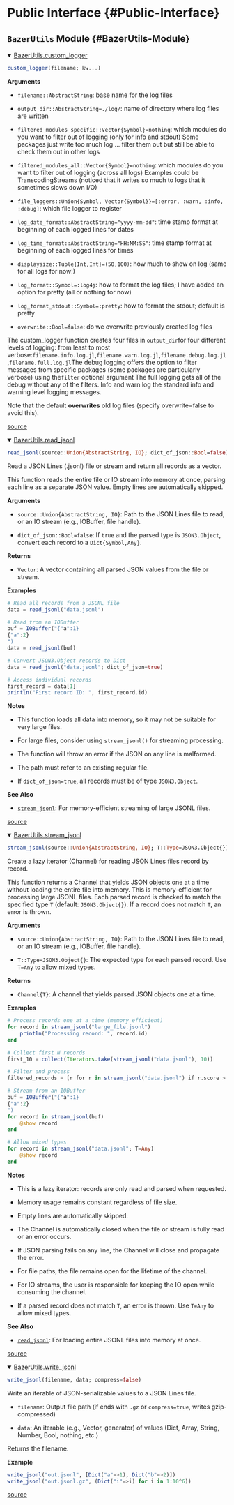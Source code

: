 
# Public Interface {#Public-Interface}

## `BazerUtils` Module {#BazerUtils-Module}
<details class='jldocstring custom-block' open>
<summary><a id='BazerUtils.custom_logger-Tuple{BazerUtils.LogSink}' href='#BazerUtils.custom_logger-Tuple{BazerUtils.LogSink}'><span class="jlbinding">BazerUtils.custom_logger</span></a> <Badge type="info" class="jlObjectType jlMethod" text="Method" /></summary>



```julia
custom_logger(filename; kw...)
```


**Arguments**
- `filename::AbstractString`: base name for the log files
  
- `output_dir::AbstractString=./log/`: name of directory where log files are written
  
- `filtered_modules_specific::Vector{Symbol}=nothing`: which modules do you want to filter out of logging (only for info and stdout) Some packages just write too much log ... filter them out but still be able to check them out in other logs
  
- `filtered_modules_all::Vector{Symbol}=nothing`: which modules do you want to filter out of logging (across all logs)  Examples could be TranscodingStreams (noticed that it writes so much to logs that it sometimes slows down I/O)
  
- `file_loggers::Union{Symbol, Vector{Symbol}}=[:error, :warn, :info, :debug]`: which file logger to register 
  
- `log_date_format::AbstractString="yyyy-mm-dd"`: time stamp format at beginning of each logged lines for dates
  
- `log_time_format::AbstractString="HH:MM:SS"`: time stamp format at beginning of each logged lines for times
  
- `displaysize::Tuple{Int,Int}=(50,100)`: how much to show on log (same for all logs for now!)
  
- `log_format::Symbol=:log4j`: how to format the log files; I have added an option for pretty (all or nothing for now)
  
- `log_format_stdout::Symbol=:pretty`: how to format the stdout; default is pretty
  
- `overwrite::Bool=false`: do we overwrite previously created log files
  

The custom_logger function creates four files in `output_dir`for four different levels of logging:     from least to most verbose:`filename.info.log.jl`,`filename.warn.log.jl`,`filename.debug.log.jl`,`filename.full.log.jl`The debug logging offers the option to filter messages from specific packages (some packages are particularly verbose) using the`filter` optional argument The full logging gets all of the debug without any of the filters. Info and warn log the standard info and warning level logging messages.

Note that the default **overwrites** old log files (specify overwrite=false to avoid this).


<Badge type="info" class="source-link" text="source"><a href="https://github.com/LouLouLibs/BazerUtils.jl/blob/867be70d3424213b1250e942d91400be4017ad0a/src/CustomLogger.jl#L72-L98" target="_blank" rel="noreferrer">source</a></Badge>

</details>

<details class='jldocstring custom-block' open>
<summary><a id='BazerUtils.read_jsonl-Tuple{IO}' href='#BazerUtils.read_jsonl-Tuple{IO}'><span class="jlbinding">BazerUtils.read_jsonl</span></a> <Badge type="info" class="jlObjectType jlMethod" text="Method" /></summary>



```julia
read_jsonl(source::Union{AbstractString, IO}; dict_of_json::Bool=false) -> Vector
```


Read a JSON Lines (.jsonl) file or stream and return all records as a vector.

This function reads the entire file or IO stream into memory at once, parsing each line as a separate JSON value. Empty lines are automatically skipped.

**Arguments**
- `source::Union{AbstractString, IO}`: Path to the JSON Lines file to read, or an IO stream (e.g., IOBuffer, file handle).
  
- `dict_of_json::Bool=false`: If `true` and the parsed type is `JSON3.Object`, convert each record to a `Dict{Symbol,Any}`.
  

**Returns**
- `Vector`: A vector containing all parsed JSON values from the file or stream.
  

**Examples**

```julia
# Read all records from a JSONL file
data = read_jsonl("data.jsonl")

# Read from an IOBuffer
buf = IOBuffer("{"a":1}
{"a":2}
")
data = read_jsonl(buf)

# Convert JSON3.Object records to Dict
data = read_jsonl("data.jsonl"; dict_of_json=true)

# Access individual records
first_record = data[1]
println("First record ID: ", first_record.id)
```


**Notes**
- This function loads all data into memory, so it may not be suitable for very large files.
  
- For large files, consider using `stream_jsonl()` for streaming processing.
  
- The function will throw an error if the JSON on any line is malformed.
  
- The path must refer to an existing regular file.
  
- If `dict_of_json=true`, all records must be of type `JSON3.Object`.
  

**See Also**
- [`stream_jsonl`](/man/read_jsonl#stream_jsonl): For memory-efficient streaming of large JSONL files.
  


<Badge type="info" class="source-link" text="source"><a href="https://github.com/LouLouLibs/BazerUtils.jl/blob/867be70d3424213b1250e942d91400be4017ad0a/src/JSONLines.jl#L16-L59" target="_blank" rel="noreferrer">source</a></Badge>

</details>

<details class='jldocstring custom-block' open>
<summary><a id='BazerUtils.stream_jsonl-Tuple{IO}' href='#BazerUtils.stream_jsonl-Tuple{IO}'><span class="jlbinding">BazerUtils.stream_jsonl</span></a> <Badge type="info" class="jlObjectType jlMethod" text="Method" /></summary>



```julia
stream_jsonl(source::Union{AbstractString, IO}; T::Type=JSON3.Object{}) -> Channel
```


Create a lazy iterator (Channel) for reading JSON Lines files record by record.

This function returns a Channel that yields JSON objects one at a time without loading the entire file into memory. This is memory-efficient for processing large JSONL files. Each parsed record is checked to match the specified type `T` (default: `JSON3.Object{}`). If a record does not match `T`, an error is thrown.

**Arguments**
- `source::Union{AbstractString, IO}`: Path to the JSON Lines file to read, or an IO stream (e.g., IOBuffer, file handle).
  
- `T::Type=JSON3.Object{}`: The expected type for each parsed record. Use `T=Any` to allow mixed types.
  

**Returns**
- `Channel{T}`: A channel that yields parsed JSON objects one at a time.
  

**Examples**

```julia
# Process records one at a time (memory efficient)
for record in stream_jsonl("large_file.jsonl")
    println("Processing record: ", record.id)
end

# Collect first N records
first_10 = collect(Iterators.take(stream_jsonl("data.jsonl"), 10))

# Filter and process
filtered_records = [r for r in stream_jsonl("data.jsonl") if r.score > 0.5]

# Stream from an IOBuffer
buf = IOBuffer("{"a":1}
{"a":2}
")
for record in stream_jsonl(buf)
    @show record
end

# Allow mixed types
for record in stream_jsonl("data.jsonl"; T=Any)
    @show record
end
```


**Notes**
- This is a lazy iterator: records are only read and parsed when requested.
  
- Memory usage remains constant regardless of file size.
  
- Empty lines are automatically skipped.
  
- The Channel is automatically closed when the file or stream is fully read or an error occurs.
  
- If JSON parsing fails on any line, the Channel will close and propagate the error.
  
- For file paths, the file remains open for the lifetime of the channel.
  
- For IO streams, the user is responsible for keeping the IO open while consuming the channel.
  
- If a parsed record does not match `T`, an error is thrown. Use `T=Any` to allow mixed types.
  

**See Also**
- [`read_jsonl`](/man/read_jsonl#read_jsonl): For loading entire JSONL files into memory at once.
  


<Badge type="info" class="source-link" text="source"><a href="https://github.com/LouLouLibs/BazerUtils.jl/blob/867be70d3424213b1250e942d91400be4017ad0a/src/JSONLines.jl#L93-L149" target="_blank" rel="noreferrer">source</a></Badge>

</details>

<details class='jldocstring custom-block' open>
<summary><a id='BazerUtils.write_jsonl-Tuple{AbstractString, Any, BazerUtils.TableIteration}' href='#BazerUtils.write_jsonl-Tuple{AbstractString, Any, BazerUtils.TableIteration}'><span class="jlbinding">BazerUtils.write_jsonl</span></a> <Badge type="info" class="jlObjectType jlMethod" text="Method" /></summary>



```julia
write_jsonl(filename, data; compress=false)
```


Write an iterable of JSON-serializable values to a JSON Lines file.
- `filename`: Output file path (if ends with `.gz` or `compress=true`, writes gzip-compressed)
  
- `data`: An iterable (e.g., Vector, generator) of values (Dict, Array, String, Number, Bool, nothing, etc.)
  

Returns the filename.

**Example**

```julia
write_jsonl("out.jsonl", [Dict("a"=>1), Dict("b"=>2)])
write_jsonl("out.jsonl.gz", (Dict("i"=>i) for i in 1:10^6))
```



<Badge type="info" class="source-link" text="source"><a href="https://github.com/LouLouLibs/BazerUtils.jl/blob/867be70d3424213b1250e942d91400be4017ad0a/src/JSONLines.jl#L203-L218" target="_blank" rel="noreferrer">source</a></Badge>

</details>

